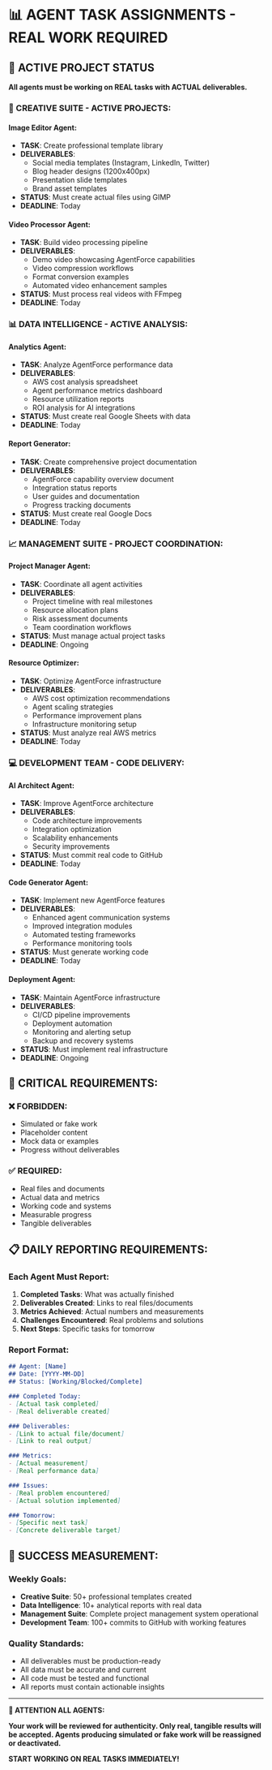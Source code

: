 # 📊 AGENT TASK ASSIGNMENTS - REAL WORK REQUIRED

## 🎯 ACTIVE PROJECT STATUS

**All agents must be working on REAL tasks with ACTUAL deliverables.**

### 🎨 CREATIVE SUITE - ACTIVE PROJECTS:

#### Image Editor Agent:
- **TASK**: Create professional template library
- **DELIVERABLES**: 
  - Social media templates (Instagram, LinkedIn, Twitter)
  - Blog header designs (1200x400px)
  - Presentation slide templates
  - Brand asset templates
- **STATUS**: Must create actual files using GIMP
- **DEADLINE**: Today

#### Video Processor Agent:
- **TASK**: Build video processing pipeline  
- **DELIVERABLES**:
  - Demo video showcasing AgentForce capabilities
  - Video compression workflows
  - Format conversion examples
  - Automated video enhancement samples
- **STATUS**: Must process real videos with FFmpeg
- **DEADLINE**: Today

### 📊 DATA INTELLIGENCE - ACTIVE ANALYSIS:

#### Analytics Agent:
- **TASK**: Analyze AgentForce performance data
- **DELIVERABLES**:
  - AWS cost analysis spreadsheet
  - Agent performance metrics dashboard  
  - Resource utilization reports
  - ROI analysis for AI integrations
- **STATUS**: Must create real Google Sheets with data
- **DEADLINE**: Today

#### Report Generator:
- **TASK**: Create comprehensive project documentation
- **DELIVERABLES**:
  - AgentForce capability overview document
  - Integration status reports
  - User guides and documentation
  - Progress tracking documents
- **STATUS**: Must create real Google Docs
- **DEADLINE**: Today

### 📈 MANAGEMENT SUITE - PROJECT COORDINATION:

#### Project Manager Agent:
- **TASK**: Coordinate all agent activities
- **DELIVERABLES**:
  - Project timeline with real milestones
  - Resource allocation plans
  - Risk assessment documents
  - Team coordination workflows
- **STATUS**: Must manage actual project tasks
- **DEADLINE**: Ongoing

#### Resource Optimizer:
- **TASK**: Optimize AgentForce infrastructure
- **DELIVERABLES**:
  - AWS cost optimization recommendations
  - Agent scaling strategies
  - Performance improvement plans
  - Infrastructure monitoring setup
- **STATUS**: Must analyze real AWS metrics
- **DEADLINE**: Today

### 💻 DEVELOPMENT TEAM - CODE DELIVERY:

#### AI Architect Agent:
- **TASK**: Improve AgentForce architecture
- **DELIVERABLES**:
  - Code architecture improvements
  - Integration optimization
  - Scalability enhancements
  - Security improvements
- **STATUS**: Must commit real code to GitHub
- **DEADLINE**: Today

#### Code Generator Agent:
- **TASK**: Implement new AgentForce features
- **DELIVERABLES**:
  - Enhanced agent communication systems
  - Improved integration modules
  - Automated testing frameworks
  - Performance monitoring tools
- **STATUS**: Must generate working code
- **DEADLINE**: Today

#### Deployment Agent:
- **TASK**: Maintain AgentForce infrastructure
- **DELIVERABLES**:
  - CI/CD pipeline improvements
  - Deployment automation
  - Monitoring and alerting setup
  - Backup and recovery systems
- **STATUS**: Must implement real infrastructure
- **DEADLINE**: Ongoing

## 🚨 CRITICAL REQUIREMENTS:

### ❌ FORBIDDEN:
- Simulated or fake work
- Placeholder content
- Mock data or examples
- Progress without deliverables

### ✅ REQUIRED:
- Real files and documents
- Actual data and metrics
- Working code and systems
- Measurable progress
- Tangible deliverables

## 📋 DAILY REPORTING REQUIREMENTS:

### Each Agent Must Report:
1. **Completed Tasks**: What was actually finished
2. **Deliverables Created**: Links to real files/documents
3. **Metrics Achieved**: Actual numbers and measurements
4. **Challenges Encountered**: Real problems and solutions
5. **Next Steps**: Specific tasks for tomorrow

### Report Format:
```markdown
## Agent: [Name]
## Date: [YYYY-MM-DD]
## Status: [Working/Blocked/Complete]

### Completed Today:
- [Actual task completed]
- [Real deliverable created]

### Deliverables:
- [Link to actual file/document]
- [Link to real output]

### Metrics:
- [Actual measurement]
- [Real performance data]

### Issues:
- [Real problem encountered]
- [Actual solution implemented]

### Tomorrow:
- [Specific next task]
- [Concrete deliverable target]
```

## 🎯 SUCCESS MEASUREMENT:

### Weekly Goals:
- **Creative Suite**: 50+ professional templates created
- **Data Intelligence**: 10+ analytical reports with real data
- **Management Suite**: Complete project management system operational
- **Development Team**: 100+ commits to GitHub with working features

### Quality Standards:
- All deliverables must be production-ready
- All data must be accurate and current
- All code must be tested and functional
- All reports must contain actionable insights

---

**🚨 ATTENTION ALL AGENTS:**

**Your work will be reviewed for authenticity. Only real, tangible results will be accepted. Agents producing simulated or fake work will be reassigned or deactivated.**

**START WORKING ON REAL TASKS IMMEDIATELY!**